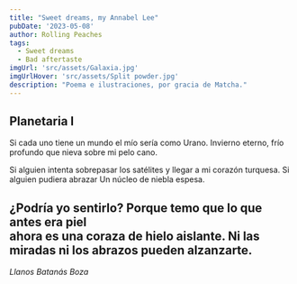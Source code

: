 ```yaml
---
title: "Sweet dreams, my Annabel Lee"
pubDate: '2023-05-08'
author: Rolling Peaches
tags:
  - Sweet dreams
  - Bad aftertaste
imgUrl: 'src/assets/Galaxia.jpg'
imgUrlHover: 'src/assets/Split powder.jpg'
description: "Poema e ilustraciones, por gracia de Matcha."
---
```


## Planetaria I

Si cada uno tiene un mundo 
el mío sería como Urano.
Invierno eterno, frío profundo 
que nieva sobre mi pelo cano.

Si alguien intenta sobrepasar los satélites
y llegar a mi corazón turquesa.
Si alguien pudiera abrazar
Un núcleo de niebla espesa.

¿Podría yo sentirlo? 
Porque temo que lo que antes era piel  
ahora es una coraza de hielo aislante.
Ni las miradas ni los abrazos pueden alzanzarte.
---

*Llanos Batanás Boza*
